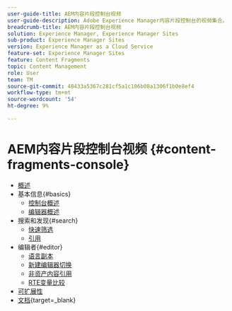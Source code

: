 ```yaml
---
user-guide-title: AEM内容片段控制台视频
user-guide-description: Adobe Experience Manager内容片段控制台的视频集合。
breadcrumb-title: AEM内容片段控制台视频
solution: Experience Manager, Experience Manager Sites
sub-product: Experience Manager Sites
version: Experience Manager as a Cloud Service
feature-set: Experience Manager Sites
feature: Content Fragments
topic: Content Management
role: User
team: TM
source-git-commit: 48433a5367c281cf5a1c106b08a1306f1b0e8ef4
workflow-type: tm+mt
source-wordcount: '54'
ht-degree: 9%

---
```



# AEM内容片段控制台视频 {#content-fragments-console}

+ [概述](overview.md)
+ 基本信息{#basics}
   + [控制台概述](./basics/content-fragments-console.md)
   + [编辑器概述](./basics/content-fragment-editor.md)
+ 搜索和发现{#search}
   + [快速筛选](search/fast-filtering.md)
   + [引用](search/references.md)
+ 编辑者{#editor}
   + [语言副本](editor/language-copies.md)
   + [新建编辑器切换](editor/new-editor-toggle.md)
   + [非资产内容引用](editor/non-asset-content-references.md)
   + [RTE变量比较](editor/rte-variant-compare.md)
+ [可扩展性](https://experienceleague.adobe.com/docs/experience-manager-learn/cloud-service/developing/extensibility/content-fragments/overview.html)
+ [文档](https://experienceleague.adobe.com/docs/experience-manager-cloud-service/content/sites/administering/content-fragments/content-fragments-console.html){target=_blank}
